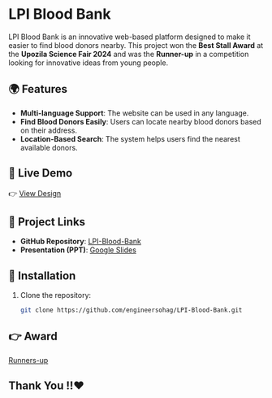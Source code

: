 # LPI Blood Bank

LPI Blood Bank is an innovative web-based platform designed to make it easier to find blood donors nearby. This project won the **Best Stall Award** at the **Upozila Science Fair 2024** and was the **Runner-up** in a competition looking for innovative ideas from young people.

## 🌍 Features

- **Multi-language Support**: The website can be used in any language.
- **Find Blood Donors Easily**: Users can locate nearby blood donors based on their address.
- **Location-Based Search**: The system helps users find the nearest available donors.

## 🔗 Live Demo

👉 [View Design](https://engineersohag.github.io/LPI-Blood-Bank/)

## 📂 Project Links

- **GitHub Repository**: [LPI-Blood-Bank](https://github.com/engineersohag/LPI-Blood-Bank.git)
- **Presentation (PPT)**: [Google Slides](https://docs.google.com/presentation/d/1ISyBAUF-GZCSXwZ8vsH-f3kK9ze0LFBf/edit?usp=sharing&ouid=101159298925816297128&rtpof=true&sd=true)

## 🚀 Installation

1. Clone the repository:
   ```bash
   git clone https://github.com/engineersohag/LPI-Blood-Bank.git

## 👉 Award
[Runners-up](https://drive.google.com/drive/folders/16JoCFrUVe-op58axahpXfl657kygrfT3?usp=sharing)

## Thank You !!❤
